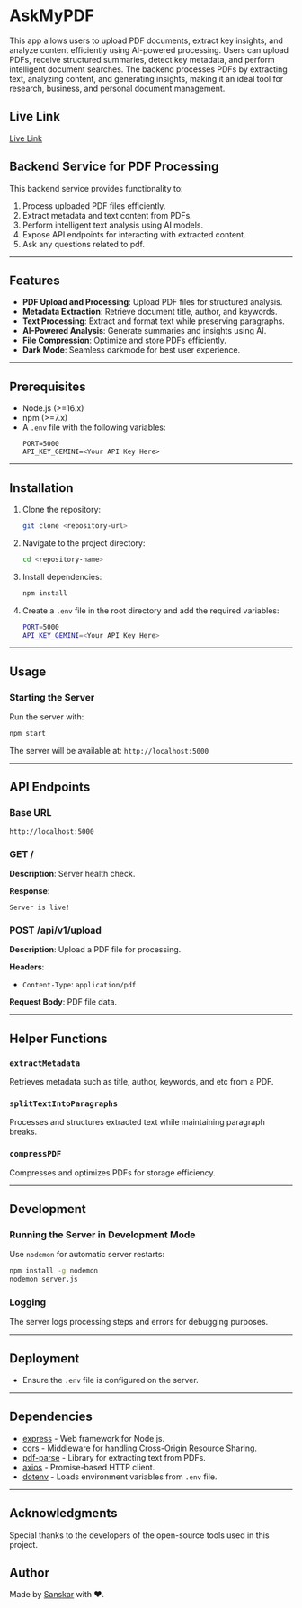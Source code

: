 # AskMyPDF

This app allows users to upload PDF documents, extract key insights, and analyze content efficiently using AI-powered processing. Users can upload PDFs, receive structured summaries, detect key metadata, and perform intelligent document searches. The backend processes PDFs by extracting text, analyzing content, and generating insights, making it an ideal tool for research, business, and personal document management.  

## Live Link  
[Live Link](https://ask-my-pdf-brown.vercel.app/)  

## Backend Service for PDF Processing  

This backend service provides functionality to:  

1. Process uploaded PDF files efficiently.  
2. Extract metadata and text content from PDFs.  
3. Perform intelligent text analysis using AI models.  
4. Expose API endpoints for interacting with extracted content.  
5. Ask any questions related to pdf.  

---

## Features  

- **PDF Upload and Processing**: Upload PDF files for structured analysis.  
- **Metadata Extraction**: Retrieve document title, author, and keywords.  
- **Text Processing**: Extract and format text while preserving paragraphs.  
- **AI-Powered Analysis**: Generate summaries and insights using AI.  
- **File Compression**: Optimize and store PDFs efficiently.  
- **Dark Mode**: Seamless darkmode for best user experience.  

---

## Prerequisites  

- Node.js (>=16.x)  
- npm (>=7.x)  
- A `.env` file with the following variables:  
  ```  
  PORT=5000  
  API_KEY_GEMINI=<Your API Key Here>  
  ```  

---

## Installation  

1. Clone the repository:  
   ```bash  
   git clone <repository-url>  
   ```  

2. Navigate to the project directory:  
   ```bash  
   cd <repository-name>  
   ```  

3. Install dependencies:  
   ```bash  
   npm install  
   ```  

4. Create a `.env` file in the root directory and add the required variables:  
   ```bash  
   PORT=5000  
   API_KEY_GEMINI=<Your API Key Here>  
   ```  

---

## Usage  

### Starting the Server  

Run the server with:  
```bash  
npm start  
```  
The server will be available at: `http://localhost:5000`  

---

## API Endpoints  

### **Base URL**  
`http://localhost:5000`  

### **GET /**  
**Description**: Server health check.  

**Response**:  
```plaintext  
Server is live! 
```  

### **POST /api/v1/upload**  
**Description**: Upload a PDF file for processing.  

**Headers**:  
- `Content-Type`: `application/pdf`  

**Request Body**: PDF file data.  
   

---

## Helper Functions  

### `extractMetadata`  
Retrieves metadata such as title, author, keywords, and etc from a PDF.  

### `splitTextIntoParagraphs`  
Processes and structures extracted text while maintaining paragraph breaks.  

### `compressPDF`  
Compresses and optimizes PDFs for storage efficiency.  

---

## Development  

### Running the Server in Development Mode  
Use `nodemon` for automatic server restarts:  
```bash  
npm install -g nodemon  
nodemon server.js  
```  

### Logging  
The server logs processing steps and errors for debugging purposes.  

---

## Deployment  

- Ensure the `.env` file is configured on the server.  

---

## Dependencies  

- [express](https://www.npmjs.com/package/express) - Web framework for Node.js.  
- [cors](https://www.npmjs.com/package/cors) - Middleware for handling Cross-Origin Resource Sharing.  
- [pdf-parse](https://www.npmjs.com/package/pdf-parse) - Library for extracting text from PDFs.  
- [axios](https://www.npmjs.com/package/axios) - Promise-based HTTP client.  
- [dotenv](https://www.npmjs.com/package/dotenv) - Loads environment variables from `.env` file.  

---

## Acknowledgments  
Special thanks to the developers of the open-source tools used in this project.  

## Author  
Made by [Sanskar](https://sanskarjaiswal2904.github.io/Sanskar-Website/) with ❤️.
